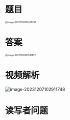 # 题目

<img src="https://cvp.oss-cn-shanghai.aliyuncs.com/picgo/202312061834903.png" alt="image-20231206183456798" style="zoom:50%;" />



# 答案

<img src="https://cvp.oss-cn-shanghai.aliyuncs.com/picgo/202312061835240.png" alt="image-20231206183541952" style="zoom:50%;" />



# 视频解析

![image-20231207102911748](https://cvp.oss-cn-shanghai.aliyuncs.com/picgo/202312071029472.png)



# 读写者问题

